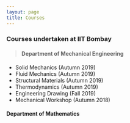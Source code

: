 ```yaml
---
layout: page
title: Courses
---
```

### Courses undertaken at IIT Bombay

> #### **Department of Mechanical Engineering**
* Solid Mechanics (Autumn 2019)
* Fluid Mechanics (Autumn 2019)
* Structural Materials (Autumn 2019)
* Thermodynamics (Autumn 2019)
* Engineering Drawing (Fall 2019)
* Mechanical Workshop (Autumn 2018)

#### Department of Mathematics
